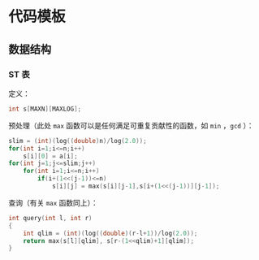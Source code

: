 # 代码模板

## 数据结构

### ST 表

定义：

```cpp
int s[MAXN][MAXLOG];
```

预处理（此处 `max` 函数可以是任何满足可重复贡献性的函数，如 `min` ，`gcd` ）：

```cpp
slim = (int)(log((double)n)/log(2.0));
for(int i=1;i<=n;i++)
	s[i][0] = a[i];
for(int j=1;j<=slim;j++)
	for(int i=1;i<=n;i++)
		if(i+(1<<(j-1))<=n)
			s[i][j] = max(s[i][j-1],s[i+(1<<(j-1))][j-1]);
```

查询（有关 `max` 函数同上）：

```cpp
int query(int l, int r)
{
	int qlim = (int)(log((double)(r-l+1))/log(2.0));
	return max(s[l][qlim], s[r-(1<<qlim)+1][qlim]);
}
```

